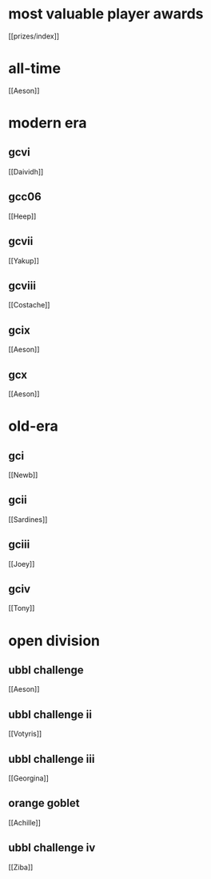 # most valuable player awards

[[prizes/index]]

# all-time

[[Aeson]]

# modern era

## gcvi

[[Daividh]]

## gcc06

[[Heep]]

## gcvii

[[Yakup]]

## gcviii

[[Costache]]

## gcix

[[Aeson]]

## gcx

[[Aeson]]

# old-era

## gci

[[Newb]]

## gcii

[[Sardines]]

## gciii

[[Joey]]

## gciv

[[Tony]]

# open division

## ubbl challenge

[[Aeson]]

## ubbl challenge ii

[[Votyris]]

## ubbl challenge iii

[[Georgina]]

## orange goblet

[[Achille]]

## ubbl challenge iv

[[Ziba]]
